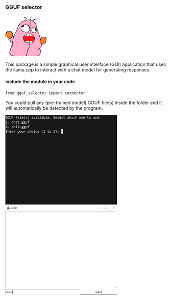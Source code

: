 ### GGUF selector

[<img src="https://raw.githubusercontent.com/calcuis/gguf-selector/master/selector.gif" width="128" height="128">](https://github.com/calcuis/gguf-selector)

This package is a simple graphical user interface (GUI) application that uses the llama.cpp to interact with a chat model for generating responses.

#### include the module in your code
```
from gguf_selector import connector
```

You could pull any (pre-trained model) GGUF file(s) inside the folder and it will automatically be detected by the program.

[<img src="https://raw.githubusercontent.com/calcuis/chatgpt-model-selector/master/demo.gif" width="350" height="280">](https://github.com/calcuis/chatgpt-model-selector/blob/main/demo.gif)
[<img src="https://raw.githubusercontent.com/calcuis/chatgpt-model-selector/master/demo1.gif" width="350" height="280">](https://github.com/calcuis/chatgpt-model-selector/blob/main/demo1.gif)
